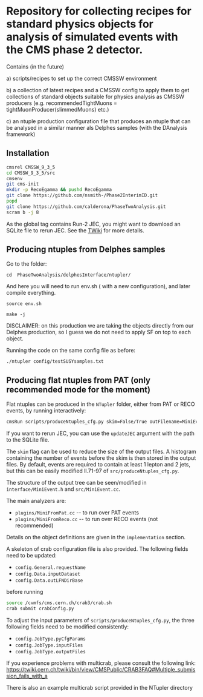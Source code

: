 Repository for collecting recipes for standard physics objects for analysis of simulated events with the CMS phase 2 detector.
=========================


Contains (in the future)

a) scripts/recipes to set up the correct CMSSW environment

b) a collection of latest recipes and a CMSSW config to apply them to get collections of standard objects suitable for physics analysis as CMSSW producers (e.g. recommendedTightMuons = tightMuonProducer(slimmedMuons) etc.)

c) an ntuple production configuration file that produces an ntuple that can be analysed in a similar manner als Delphes samples (with the DAnalysis framework)


Installation
--------------

```bash
cmsrel CMSSW_9_3_5
cd CMSSW_9_3_5/src
cmsenv
git cms-init
mkdir -p RecoEgamma && pushd RecoEgamma
git clone https://github.com/nsmith-/Phase2InterimID.git
popd
git clone https://github.com/calderona/PhaseTwoAnalysis.git
scram b -j 8
```

As the global tag contains Run-2 JEC, you might want to download an SQLite file to rerun JEC. See the [TWiki](https://twiki.cern.ch/twiki/bin/view/CMS/Phase2HGCRecipes) for more details.


Producing ntuples from Delphes samples
-----------------

Go to the folder: 

```cd  PhaseTwoAnalysis/delphesInterface/ntupler/```


And here you will need to run env.sh ( with a new configuration), and later compile everything. 


```source env.sh```

```make -j```  

DISCLAIMER: on this production we are taking the objects directly from our Delphes production, so I guess we do not need 
to apply SF on top to each object. 


Running the code on the same config file as before: 

```./ntupler config/testSUSYsamples.txt```




Producing flat ntuples from PAT (only recommended mode for the moment)
-----------------


Flat ntuples can be produced in the `NTupler` folder, either from PAT or RECO events, by running interactively:

```bash
cmsRun scripts/produceNtuples_cfg.py skim=False/True outFilename=MiniEvents.root inputFormat=RECO/PAT
```


If you want to rerun JEC, you can use the `updateJEC` argument with the path to the SQLite file.

The `skim` flag can be used to reduce the size of the output files. A histogram containing the number of events before the skim is then stored in the output files. By default, events are required to contain at least 1 lepton and 2 jets, but this can be easily modified ll.71-97 of `src/produceNtuples_cfg.py`.

The structure of the output tree can be seen/modified in `interface/MiniEvent.h` and `src/MiniEvent.cc`.

The main analyzers are:
   * `plugins/MiniFromPat.cc` -- to run over PAT events 
   * `plugins/MiniFromReco.cc` -- to run over RECO events (not recommended)

Details on the object definitions are given in the `implementation` section.

A skeleton of crab configuration file is also provided. The following fields need to be updated:
   * `config.General.requestName` 
   * `config.Data.inputDataset`
   * `config.Data.outLFNDirBase`

before running
```bash
source /cvmfs/cms.cern.ch/crab3/crab.sh
crab submit crabConfig.py
```

To adjust the input parameters of `scripts/produceNtuples_cfg.py`, the three following fields need to be modified consistently:
   * `config.JobType.pyCfgParams`
   * `config.JobType.inputFiles`
   * `config.JobType.outputFiles`

If you experience problems with multicrab, please consult the following link:
https://twiki.cern.ch/twiki/bin/view/CMSPublic/CRAB3FAQ#Multiple_submission_fails_with_a


There is also an example multicrab script provided in the NTupler directory
